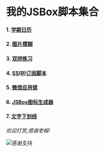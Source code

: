 # 我的JSBox脚本集合

#### 1. [学期日历](https://jsboxbbs.com/d/86--)

#### 2. [图片模糊](https://jsboxbbs.com/d/99--)

#### 3. [双拼练习](https://jsboxbbs.com/d/108--)

#### 4. [SS(R)订阅脚本](https://jsboxbbs.com/d/110-ss-r)

#### 5. [微信应用锁](https://jsboxbbs.com/d/120--/5)

#### 6. [JSBox图标生成器](https://jsboxbbs.com/d/135-jsbox)

#### 7. [文字下划线](https://jsboxbbs.com/d/167--)

*欢迎打赏,感谢老板!*

![感谢支持](https://raw.githubusercontent.com/Fndroid/jsbox_script/master/imgs/thankyou.jpg)
